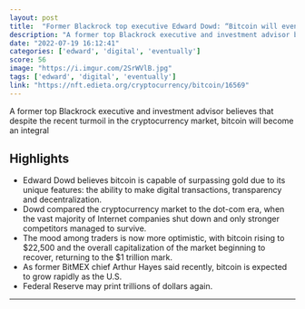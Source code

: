 ```yaml
---
layout: post
title:  "Former Blackrock top executive Edward Dowd: “Bitcoin will eventually surpass gold”"
description: "A former top Blackrock executive and investment advisor believes that despite the recent turmoil in the cryptocurrency market, bitcoin will become an integral"
date: "2022-07-19 16:12:41"
categories: ['edward', 'digital', 'eventually']
score: 56
image: "https://i.imgur.com/2SrWVlB.jpg"
tags: ['edward', 'digital', 'eventually']
link: "https://nft.edieta.org/cryptocurrency/bitcoin/16569"
---
```


A former top Blackrock executive and investment advisor believes that despite the recent turmoil in the cryptocurrency market, bitcoin will become an integral

## Highlights

- Edward Dowd believes bitcoin is capable of surpassing gold due to its unique features: the ability to make digital transactions, transparency and decentralization.
- Dowd compared the cryptocurrency market to the dot-com era, when the vast majority of Internet companies shut down and only stronger competitors managed to survive.
- The mood among traders is now more optimistic, with bitcoin rising to $22,500 and the overall capitalization of the market beginning to recover, returning to the $1 trillion mark.
- As former BitMEX chief Arthur Hayes said recently, bitcoin is expected to grow rapidly as the U.S.
- Federal Reserve may print trillions of dollars again.

---
